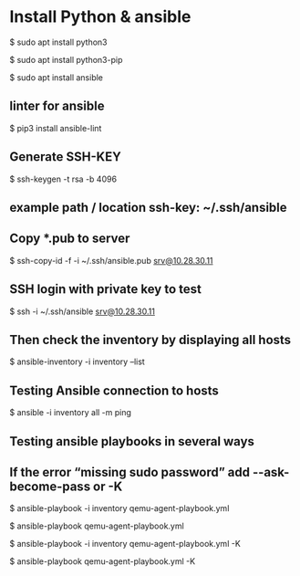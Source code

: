 # Install Python & ansible

$ sudo apt install python3

$ sudo apt install python3-pip

$ sudo apt install ansible

## linter for ansible
$ pip3 install ansible-lint 

## Generate SSH-KEY

$ ssh-keygen -t rsa -b 4096

## example path / location ssh-key: ~/.ssh/ansible

## Copy *.pub to server

$ ssh-copy-id -f -i ~/.ssh/ansible.pub srv@10.28.30.11

## SSH login with private key to test

$ ssh -i ~/.ssh/ansible srv@10.28.30.11

## Then check the inventory by displaying all hosts

$ ansible-inventory -i inventory –list

## Testing Ansible connection to hosts

$ ansible -i inventory all -m ping

## Testing ansible playbooks in several ways

## If the error “missing sudo password” add --ask-become-pass or -K

$ ansible-playbook -i inventory qemu-agent-playbook.yml

$ ansible-playbook qemu-agent-playbook.yml

$ ansible-playbook -i inventory qemu-agent-playbook.yml -K

$ ansible-playbook qemu-agent-playbook.yml -K

